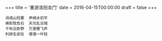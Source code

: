 +++
title = '重游洛阳龙门'
date = 2016-04-15T00:00:00
draft = false
+++



```text
诗成山险要  伊阙水初平
佛影耽危石  天光乱古城
千秋云卧野  万里雁飞声
利欲名安在  堪堪一叶轻
```
